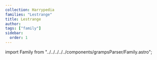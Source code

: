```yaml
---
collection: Harrypedia
families: "Lestrange"
title: Lestrange
author: 
tags: ["family"]
sidebar:
  order: 1
---
```

import Family from "../../../../../components/grampsParser/Family.astro";

<Family surn={frontmatter.surn} />

